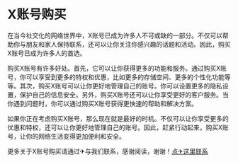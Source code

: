 # X账号购买

在当今社交化的网络世界中，X账号已成为许多人不可或缺的一部分。不仅可以帮助你与朋友和家人保持联系，还可以让你关注你感兴趣的话题和活动。因此，购买X账号已成为许多人的首选。

购买X账号有许多好处。首先，它可以让你获得更多的功能和服务。通过购买X账号，你可以享受到更多的特权和优惠，比如更多的存储空间、更多的个性化功能等等。其次，购买X账号可以让你更好地管理自己的账号。你可以设置更多的隐私设置，保护自己的信息安全。另外，购买X账号还可以让你享受更好的客户服务。当你遇到问题时，你可以通过购买X账号获得更快速的帮助和解决方案。

如果你正在考虑购买X账号，那么现在就是最好的时机。不仅可以让你享受更多的优惠和特权，还可以让你更好地管理自己的账号。因此，赶紧行动起来，购买X账号，让你的网络生活变得更加便利和安全。

更多关于X账号购买请通过✈与我们联系，感谢阅读，谢谢！[点✈这里联系](https://sms.k02.cc)